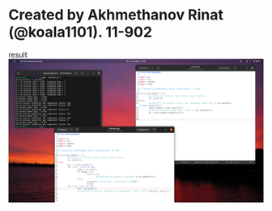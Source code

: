 
# Created by Akhmethanov Rinat (@koala1101). 11-902


result
![Result](https://github.com/KoaLa1101/OsTasks/blob/main/os1_1.png?raw=true) 
